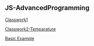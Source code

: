 ## JS-AdvancedProgramming


 [Classwork1](https://github.com/bthnbstrk/JS-AdvancedProgramming/JSEx1.html)

 [Classwork2-Temparature](https://github.com/bthnbstrk/JS-AdvancedProgramming/)

[Basic Example](https://github.com/bthnbstrk/JS-AdvancedProgramming/)
